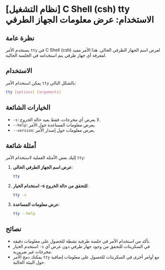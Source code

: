 # [نظام التشغيل] C Shell (csh) tty الاستخدام: عرض معلومات الجهاز الطرفي

## نظرة عامة
يستخدم الأمر `tty` في C Shell (csh) لعرض اسم الجهاز الطرفي الحالي. هذا الأمر مفيد لمعرفة أي جهاز طرفي يتم استخدامه في الجلسة الحالية.

## الاستخدام
يمكن استخدام الأمر `tty` بالشكل التالي:

```bash
tty [options] [arguments]
```

## الخيارات الشائعة
- `-s`: لا يعرض أي مخرجات، فقط يعيد حالة الخروج.
- `--help`: يعرض معلومات المساعدة حول الأمر.
- `--version`: يعرض معلومات حول إصدار الأمر.

## أمثلة شائعة
إليك بعض الأمثلة العملية لاستخدام الأمر `tty`:

1. **عرض اسم الجهاز الطرفي الحالي**:
   ```bash
   tty
   ```

2. **استخدام الخيار -s للتحقق من حالة الخروج**:
   ```bash
   tty -s
   ```

3. **عرض معلومات المساعدة**:
   ```bash
   tty --help
   ```

## نصائح
- تأكد من استخدام الأمر في جلسة طرفية نشطة للحصول على معلومات دقيقة.
- استخدم الخيار `-s` في السكربتات للتحقق من وجود جهاز طرفي دون عرض أي مخرجات غير ضرورية.
- يمكنك دمج الأمر `tty` مع أوامر أخرى في السكربتات للحصول على معلومات إضافية حول البيئة الحالية.